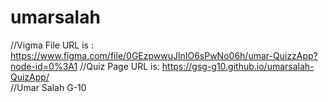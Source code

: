 # umarsalah

//Vigma File URL is : https://www.figma.com/file/0GEzpwwuJlnIO6sPwNo06h/umar-QuizzApp?node-id=0%3A1
//Quiz Page URL is: https://gsg-g10.github.io/umarsalah-QuizApp/  
//Umar Salah G-10
